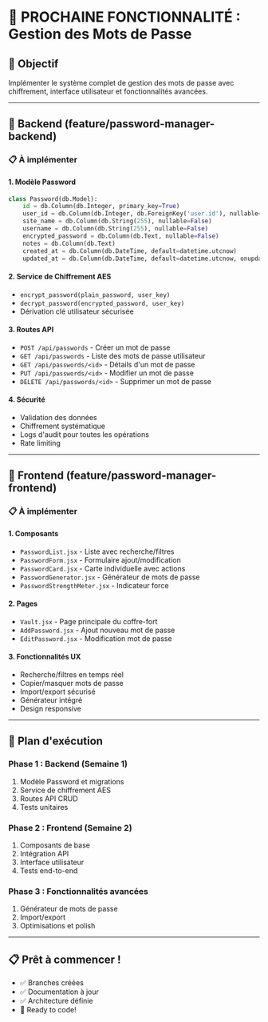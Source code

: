 # 🔑 PROCHAINE FONCTIONNALITÉ : Gestion des Mots de Passe

## 🎯 Objectif
Implémenter le système complet de gestion des mots de passe avec chiffrement, interface utilisateur et fonctionnalités avancées.

---

## 🔧 Backend (feature/password-manager-backend)

### 📋 À implémenter

#### 1. **Modèle Password**
```python
class Password(db.Model):
    id = db.Column(db.Integer, primary_key=True)
    user_id = db.Column(db.Integer, db.ForeignKey('user.id'), nullable=False)
    site_name = db.Column(db.String(255), nullable=False)
    username = db.Column(db.String(255), nullable=False)
    encrypted_password = db.Column(db.Text, nullable=False)
    notes = db.Column(db.Text)
    created_at = db.Column(db.DateTime, default=datetime.utcnow)
    updated_at = db.Column(db.DateTime, default=datetime.utcnow, onupdate=datetime.utcnow)
```

#### 2. **Service de Chiffrement AES**
- `encrypt_password(plain_password, user_key)` 
- `decrypt_password(encrypted_password, user_key)`
- Dérivation clé utilisateur sécurisée

#### 3. **Routes API**
- `POST /api/passwords` - Créer un mot de passe
- `GET /api/passwords` - Liste des mots de passe utilisateur
- `GET /api/passwords/<id>` - Détails d'un mot de passe
- `PUT /api/passwords/<id>` - Modifier un mot de passe  
- `DELETE /api/passwords/<id>` - Supprimer un mot de passe

#### 4. **Sécurité**
- Validation des données
- Chiffrement systématique 
- Logs d'audit pour toutes les opérations
- Rate limiting

---

## 🎨 Frontend (feature/password-manager-frontend)

### 📋 À implémenter

#### 1. **Composants**
- `PasswordList.jsx` - Liste avec recherche/filtres
- `PasswordForm.jsx` - Formulaire ajout/modification
- `PasswordCard.jsx` - Carte individuelle avec actions
- `PasswordGenerator.jsx` - Générateur de mots de passe
- `PasswordStrengthMeter.jsx` - Indicateur force

#### 2. **Pages**
- `Vault.jsx` - Page principale du coffre-fort
- `AddPassword.jsx` - Ajout nouveau mot de passe
- `EditPassword.jsx` - Modification mot de passe

#### 3. **Fonctionnalités UX**
- Recherche/filtres en temps réel
- Copier/masquer mots de passe
- Import/export sécurisé
- Générateur intégré
- Design responsive

---

## 🚀 Plan d'exécution

### Phase 1 : Backend (Semaine 1)
1. Modèle Password et migrations
2. Service de chiffrement AES
3. Routes API CRUD
4. Tests unitaires

### Phase 2 : Frontend (Semaine 2)  
1. Composants de base
2. Intégration API
3. Interface utilisateur
4. Tests end-to-end

### Phase 3 : Fonctionnalités avancées
1. Générateur de mots de passe
2. Import/export
3. Optimisations et polish

---

## 📋 Prêt à commencer !
- ✅ Branches créées
- ✅ Documentation à jour  
- ✅ Architecture définie
- 🚀 Ready to code!